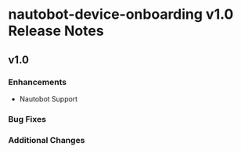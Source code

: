 # nautobot-device-onboarding v1.0 Release Notes

## v1.0

### Enhancements

* Nautobot Support

### Bug Fixes

### Additional Changes

